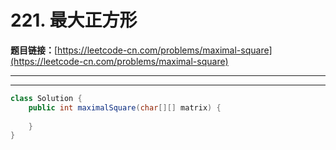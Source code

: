 # 221. 最大正方形

**题目链接：**[https://leetcode-cn.com/problems/maximal-square](https://leetcode-cn.com/problems/maximal-square)

---

<Cards card="leetcode_221_maximal-square"></Cards>

---

```java
class Solution {
    public int maximalSquare(char[][] matrix) {
        
    }
}
```
